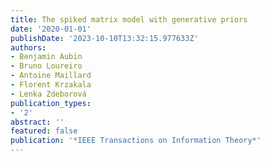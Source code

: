 ```yaml
---
title: The spiked matrix model with generative priors
date: '2020-01-01'
publishDate: '2023-10-10T13:32:15.977633Z'
authors:
- Benjamin Aubin
- Bruno Loureiro
- Antoine Maillard
- Florent Krzakala
- Lenka Zdeborová
publication_types:
- '2'
abstract: ''
featured: false
publication: '*IEEE Transactions on Information Theory*'
---
```


